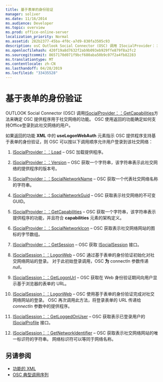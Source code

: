 ```yaml
---
title: 基于表单的身份验证
manager: soliver
ms.date: 11/16/2014
ms.audience: Developer
ms.topic: overview
ms.prod: office-online-server
localization_priority: Normal
ms.assetid: 282b2377-45ba-4f0c-a7d9-830fa3505c93
description: osC Outlook Social Connector (OSC) 调用 ISocialProvider：：GetCapabilities 方法来确定 OSC 提供程序用于社交网络的功能。
ms.openlocfilehash: 420f19a8d7632f2ab9b093eb929ffe879f8a2fc2
ms.sourcegitcommit: 8657170d071f9bcf680aba50b9c07f2a4fb82283
ms.translationtype: MT
ms.contentlocale: zh-CN
ms.lasthandoff: 04/28/2019
ms.locfileid: "33435528"
---
```

# <a name="forms-based-authentication"></a>基于表单的身份验证

OUTLOOK Social Connector (OSC) 调用[ISocialProvider：：GetCapabilities](isocialprovider-getcapabilities.md)方法来确定 OSC 提供程序用于社交网络的功能。 OSC 使用返回的功能确定如何支持Office登录到此社交网络的用户。 

如果返回的功能 **XML** 中的 **useLogonWebAuth** 元素指示 OSC 提供程序支持基于表单的身份验证，则 OSC 可以按以下调用顺序允许用户登录到该社交网络： 
  
1. [ISocialProvider：：Load](isocialprovider-load.md) &ndash; OSC 加载提供程序。 
    
2. [ISocialProvider：：Version](isocialprovider-version.md) &ndash; OSC 获取一个字符串，该字符串表示此社交网络的提供程序的版本号。 
    
3. [ISocialProvider：：SocialNetworkName](isocialprovider-socialnetworkname.md) &ndash; OSC 获取一个代表社交网络名称的字符串。 
    
4. [ISocialProvider：：SocialNetworkGuid](isocialprovider-socialnetworkguid.md) &ndash; OSC 获取表示社交网络的不可变 GUID。 
    
5. [ISocialProvider：：GetCapabilities](isocialprovider-getcapabilities.md) &ndash; OSC 获取一个字符串，该字符串表示提供程序的功能，并且符合 **capabilities** 元素的架构定义。 
    
6. [ISocialProvider：：SocialNetworkIcon](isocialprovider-socialnetworkicon.md) &ndash; OSC 获取表示社交网络网站的图标的字节数组。 
    
7. [ISocialProvider：：GetSession](isocialprovider-getsession.md) &ndash; OSC 获取 [ISocialSession](isocialsessioniunknown.md) 接口。 
    
8. [ISocialSession：：LogonWeb](isocialsession-logonweb.md) &ndash; OSC 通过基于表单的身份验证初始化对社交网络网站的登录。 对于此初始登录调用，OSC **为** connectIn 参数传递 _null。_ 
    
9. [ISocialSession：：GetLogonUrl](isocialsession-getlogonurl.md) &ndash; OSC 获取在 Web 身份验证期间向用户显示基于浏览器的表单的 URL。 
    
10. [ISocialSession：：LogonWeb](isocialsession-logonweb.md) &ndash; OSC 使用基于表单的身份验证完成对社交网络网站的登录。 OSC 再次调用此方法，将登录表单的 URL 传递给  _connectIn_ 参数中的提供程序。 
    
11. [ISocialSession：：GetLoggedOnUser](isocialsession-getloggedonuser.md) &ndash; OSC 获取表示已登录用户的 [ISocialProfile](isocialprovideriunknown.md) 接口。 
    
12. [ISocialSession：：GetNetworkIdentifier](isocialsession-getnetworkidentifier.md) &ndash; OSC 获取表示社交网络网站的唯一标识符的字符串。 网络标识符可以等同于网络名称。 
    
## <a name="see-also"></a>另请参阅

- [功能的 XML](xml-for-capabilities.md)
- [OSC 典型调用序列](osc-typical-calling-sequences.md)

